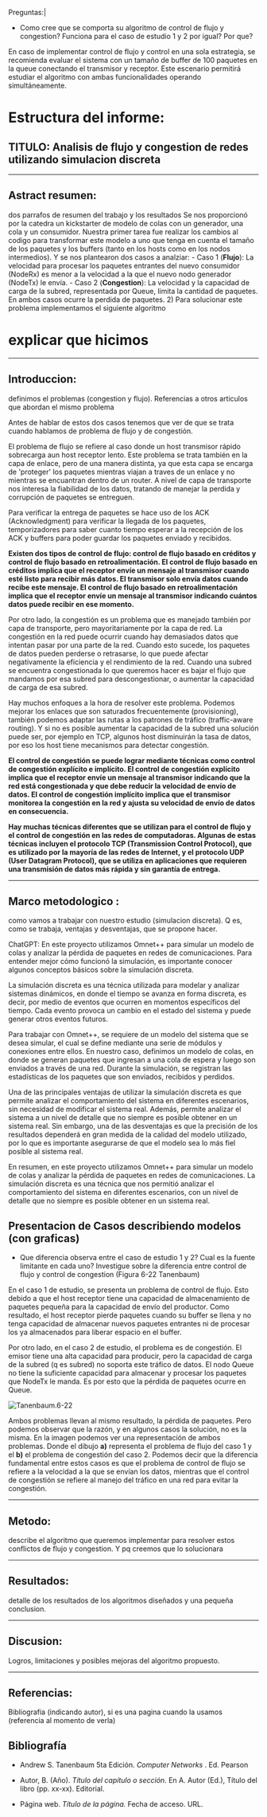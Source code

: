Preguntas:|

- Como cree que se comporta su algoritmo de control de flujo y congestion? Funciona para el caso de estudio 1 y 2 por igual? Por que?

 En caso de implementar control de flujo y control en una sola estrategia, se recomienda evaluar el
sistema con un tamaño de buffer de 100 paquetes en la queue conectando el transmisor y receptor. Este
escenario permitirá estudiar el algoritmo con ambas funcionalidades operando simultáneamente.


# Estructura del informe:


## TITULO: Analisis de flujo y congestion de redes utilizando simulacion discreta

---
 
## Astract resumen:
dos parrafos de resumen del trabajo y los resultados
Se nos proporcionó por la catedra un kickstarter de modelo de colas con un generador, una cola y un consumidor. Nuestra primer tarea fue realizar los cambios al codigo para transformar este modelo a uno que tenga en cuenta el tamaño de los paquetes y los buffers (tanto en los hosts como en los nodos intermedios). Y se nos plantearon dos casos a analziar:
	- Caso 1 (**Flujo**): La velocidad para procesar los paquetes entrantes del nuevo consumidor (NodeRx) es menor a la velocidad a la que el nuevo nodo generador (NodeTx) le envía.
	- Caso 2 (**Congestion**): La velocidad y la capacidad de carga de la subred, representada por Queue, limita la cantidad de paquetes.
En ambos casos ocurre la perdida de paquetes.
2) Para solucionar este problema implementamos el siguiente algoritmo
# explicar que hicimos
---

## Introduccion: 
definimos el problemas (congestion y flujo). Referencias a otros articulos que abordan el mismo problema

Antes de hablar de estos dos casos tenemos que ver de que se trata cuando hablamos de problema de flujo y de congestión.

El problema de flujo se refiere al caso donde un host transmisor rápido sobrecarga aun host receptor lento. Este problema se trata también en la capa de enlace, pero de una manera distinta, ya que esta capa se encarga de 'proteger' los paquetes mientras viajan a traves de un enlace y no mientras se encuantran dentro de un router. A nivel de capa de transporte nos interesa la fiabilidad de los datos, tratando de manejar la perdida y corrupción de paquetes se entreguen.

Para verificar la entrega de paquetes se hace uso de los ACK (Acknowledgment) para verificar la llegada de los paquetes, temporizadores para saber cuanto tiempo esperar a la recepción de los ACK y buffers para poder guardar los paquetes enviado y recibidos. 

**Existen dos tipos de control de flujo: control de flujo basado en créditos y control de flujo basado en retroalimentación. El control de flujo basado en créditos implica que el receptor envíe un mensaje al transmisor cuando esté listo para recibir más datos. El transmisor solo envía datos cuando recibe este mensaje. El control de flujo basado en retroalimentación implica que el receptor envíe un mensaje al transmisor indicando cuántos datos puede recibir en ese momento.**

Por otro lado, la congestión es un problema que es manejado también por capa de transporte, pero mayoritariamente por la capa de red. La congestión en la red puede ocurrir cuando hay demasiados datos que intentan pasar por una parte de la red. Cuando esto sucede, los paquetes de datos pueden perderse o retrasarse, lo que puede afectar negativamente la eficiencia y el rendimiento de la red. Cuando una subred se encuentra congestionada lo que queremos hacer es bajar el flujo que mandamos por esa subred para descongestionar, o aumentar la capacidad de carga de esa subred.

Hay muchos enfoques a la hora de resolver este problema. Podemos mejorar los enlaces que son saturados frecuentemente (provisioning), también podemos adaptar las rutas a los patrones de tráfico (traffic-aware routing). Y si no es posible aumentar la capacidad de la subred una solución puede ser, por ejemplo en TCP, algunos host disminuirán la tasa de datos, por eso los host tiene mecanismos para detectar congestión.

**El control de congestión se puede lograr mediante técnicas como control de congestión explícito e implícito. El control de congestión explícito implica que el receptor envíe un mensaje al transmisor indicando que la red está congestionada y que debe reducir la velocidad de envío de datos. El control de congestión implícito implica que el transmisor monitorea la congestión en la red y ajusta su velocidad de envío de datos en consecuencia.**

**Hay muchas técnicas diferentes que se utilizan para el control de flujo y el control de congestión en las redes de computadoras. Algunas de estas técnicas incluyen el protocolo TCP (Transmission Control Protocol), que es utilizado por la mayoría de las redes de Internet, y el protocolo UDP (User Datagram Protocol), que se utiliza en aplicaciones que requieren una transmisión de datos más rápida y sin garantía de entrega.**

---

## Marco metodologico : 
como vamos a trabajar con nuestro estudio (simulacion discreta). Q es, como se trabaja, ventajas y desventajas, que se propone hacer. 

ChatGPT:
En este proyecto utilizamos Omnet++ para simular un modelo de colas y analizar la pérdida de paquetes en redes de comunicaciones. Para entender mejor cómo funcionó la simulación, es importante conocer algunos conceptos básicos sobre la simulación discreta.

La simulación discreta es una técnica utilizada para modelar y analizar sistemas dinámicos, en donde el tiempo se avanza en forma discreta, es decir, por medio de eventos que ocurren en momentos específicos del tiempo. Cada evento provoca un cambio en el estado del sistema y puede generar otros eventos futuros.

Para trabajar con Omnet++, se requiere de un modelo del sistema que se desea simular, el cual se define mediante una serie de módulos y conexiones entre ellos. En nuestro caso, definimos un modelo de colas, en donde se generan paquetes que ingresan a una cola de espera y luego son enviados a través de una red. Durante la simulación, se registran las estadísticas de los paquetes que son enviados, recibidos y perdidos.

Una de las principales ventajas de utilizar la simulación discreta es que permite analizar el comportamiento del sistema en diferentes escenarios, sin necesidad de modificar el sistema real. Además, permite analizar el sistema a un nivel de detalle que no siempre es posible obtener en un sistema real. Sin embargo, una de las desventajas es que la precisión de los resultados dependerá en gran medida de la calidad del modelo utilizado, por lo que es importante asegurarse de que el modelo sea lo más fiel posible al sistema real.

En resumen, en este proyecto utilizamos Omnet++ para simular un modelo de colas y analizar la pérdida de paquetes en redes de comunicaciones. La simulación discreta es una técnica que nos permitió analizar el comportamiento del sistema en diferentes escenarios, con un nivel de detalle que no siempre es posible obtener en un sistema real.



## Presentacion de Casos describiendo modelos (con graficas)

- Que diferencia observa entre el caso de estudio 1 y 2? Cual es la fuente limitante en cada uno? Investigue sobre la diferencia entre control de flujo y control de congestion (Figura 6-22 Tanenbaum)

En el caso 1 de estudio, se presenta un problema de control de flujo. Esto debido a que el host receptor tiene una capacidad de almacenamiento de paquetes pequeña para la capacidad de envío del productor. Como resultado, el host receptor pierde paquetes cuando su buffer se llena y no tenga capacidad de almacenar nuevos paquetes entrantes ni de procesar los ya almacenados para liberar espacio en el buffer.

Por otro lado, en el caso 2 de estudio, el problema es de congestión. El emisor tiene una alta capacidad para producir, pero la capacidad de carga de la subred (q es subred) no soporta este tráfico de datos. El nodo Queue no tiene la suficiente capacidad para almacenar y procesar los paquetes que NodeTx le manda. Es por esto que la pérdida de paquetes ocurre en Queue.

![Tanenbaum.6-22](./img/Tanenbaum.6-22.jpeg)

Ambos problemas llevan al mismo resultado, la pérdida de paquetes. Pero podemos observar que la razón, y en algunos casos la solución, no es la misma. En la imagen podemos ver una representación de ambos problemas. Donde el dibujo **a)** representa el problema de flujo del caso 1 y el **b)** el problema de congestión del caso 2. Podemos decir que la diferencia fundamental entre estos casos es que el problema de control de flujo se refiere a la velocidad a la que se envían los datos, mientras que el control de congestión se refiere al manejo del tráfico en una red para evitar la congestión.



---

## Metodo: 
describe el algoritmo que queremos implementar para resolver estos conflictos de flujo y congestion. Y pq creemos que lo solucionara

---

## Resultados:
detalle de los resultados de los algoritmos diseñados y una pequeña conclusion.

---

## Discusion:
Logros, limitaciones y posibles mejoras del algoritmo propuesto.

---

## Referencias: 
Bibliografia (indicando autor), si es una pagina cuando la usamos (referencia al momento de verla)

## Bibliografía

- Andrew S. Tanenbaum 5ta Edición. *Computer Networks* . Ed. Pearson

- Autor, B. (Año). *Título del capítulo o sección.* En A. Autor (Ed.), Título del libro (pp. xx-xx). Editorial.

- Página web. *Título de la página.* Fecha de acceso. URL.

